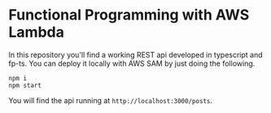 # Functional Programming with AWS Lambda
In this repository you'll find a working REST api developed in typescript and fp-ts. You can deploy it locally with AWS SAM by just doing the following.

```
npm i
npm start
```

You will find the api running at `http://localhost:3000/posts`.
